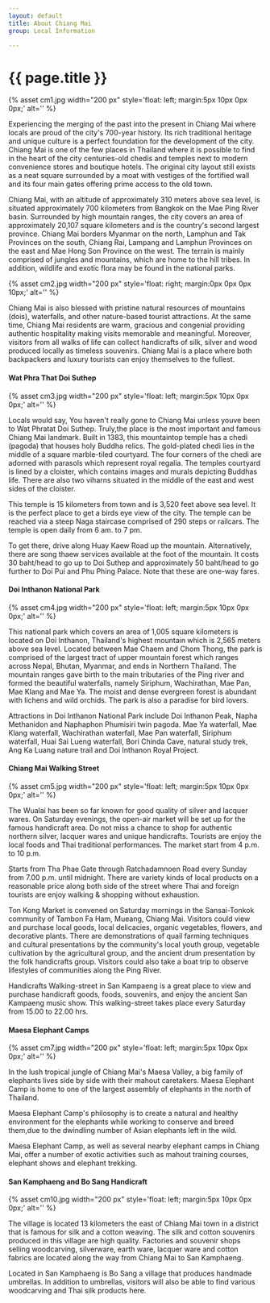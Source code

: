 ```yaml
---
layout: default
title: About Chiang Mai
group: Local Information

---
```


# {{ page.title }}

{% asset cm1.jpg width="200 px" style='float\: left; margin\:5px 10px 0px 0px;' alt='' %}

Experiencing the merging of the past into the present in Chiang Mai where locals are proud of the city's 700-year history. Its rich traditional heritage and unique culture is a perfect foundation for the development of the city. Chiang Mai is one of the few places in Thailand where it is possible to find in the heart of the city centuries-old chedis and temples next to modern convenience stores and boutique hotels. The original city layout still exists as a neat square surrounded by a moat with vestiges of the fortified wall and its four main gates offering prime access to the old town. 

Chiang Mai, with an altitude of approximately 310 meters above sea level, is situated approximately 700 kilometers from Bangkok on the Mae Ping River basin. Surrounded by high mountain ranges, the city covers an area of approximately 20,107 square kilometers and is the country's second largest province. Chiang Mai borders Myanmar on the north, Lamphun and Tak Provinces on the south, Chiang Rai, Lampang and Lamphun Provinces on the east and Mae Hong Son Province on the west. The terrain is mainly comprised of jungles and mountains, which are home to the hill tribes. In addition, wildlife and exotic flora may be found in the national parks. 

{% asset cm2.jpg width="200 px" style='float\: right; margin\:0px 0px 0px 10px;' alt='' %}


Chiang Mai is also blessed with pristine natural resources of mountains (dois), waterfalls, and other nature-based tourist attractions. At the same time, Chiang Mai residents are warm, gracious and congenial providing authentic hospitality making visits memorable and meaningful. Moreover, visitors from all walks of life can collect handicrafts of silk, silver and wood produced locally as timeless souvenirs. Chiang Mai is a place where both backpackers and luxury tourists can enjoy themselves to the fullest. 

#### Wat Phra That Doi Suthep

{% asset cm3.jpg width="200 px" style='float\: left; margin\:5px 10px 0px 0px;' alt='' %}

Locals would say, You haven't really gone to Chiang Mai unless youve been to Wat Phratat Doi Suthep. Truly,the place is the most important and famous Chiang Mai landmark. Built in 1383, this mountaintop temple has a chedi (pagoda) that houses holy Buddha relics. The gold-plated chedi lies in the middle of a square marble-tiled courtyard. The four corners of the chedi are adorned with parasols which represent royal regalia. The temples courtyard is lined by a cloister, which contains images and murals depicting Buddhas life. There are also two viharns situated in the middle of the east and west sides of the cloister. 

This temple is 15 kilometers from town and is 3,520 feet above sea level. It is the perfect place to get a birds eye view of the city. The temple can be reached via a steep Naga staircase comprised of 290 steps or railcars. The temple is open daily from 6 am. to 7 pm. 

To get there, drive along Huay Kaew Road up the mountain. Alternatively, there are song thaew services available at the foot of the mountain. It costs 30 baht/head to go up to Doi Suthep and approximately 50 baht/head to go further to Doi Pui and Phu Phing Palace. Note that these are one-way fares. 

#### Doi Inthanon National Park

{% asset cm4.jpg width="200 px" style='float\: left; margin\:5px 10px 0px 0px;' alt='' %}

This national park which covers an area of 1,005 square kilometers is located on Doi Inthanon, Thailand's highest mountain which is 2,565 meters above sea level. Located between Mae Chaem and Chom Thong, the park is comprised of the largest tract of upper mountain forest which ranges across Nepal, Bhutan, Myanmar, and ends in Northern Thailand. The mountain ranges gave birth to the main tributaries of the Ping river and formed the beautiful waterfalls, namely Siriphum, Wachirathan, Mae Pan, Mae Klang and Mae Ya. The moist and dense evergreen forest is abundant with lichens and wild orchids. The park is also a paradise for bird lovers. 

Attractions in Doi Inthanon National Park include Doi Inthanon Peak, Napha Methanidon and Naphaphon Phumisiri twin pagoda. Mae Ya waterfall, Mae Klang waterfall, Wachirathan waterfall, Mae Pan waterfall, Siriphum waterfall, Huai Sai Lueng waterfall, Bori Chinda Cave, natural study trek, Ang Ka Luang nature trail and Doi Inthanon Royal Project. 

#### Chiang Mai Walking Street

{% asset cm5.jpg width="200 px" style='float\: left; margin\:5px 10px 0px 0px;' alt='' %}

The Wualai has been so far known for good quality of silver and lacquer wares. On Saturday evenings, the open-air market will be set up for the famous handicraft area. Do not miss a chance to shop for authentic northern silver, lacquer wares and unique handicrafts. Tourists are enjoy the local foods and Thai traditional performances. The market start from 4 p.m. to 10 p.m. 

Starts from Tha Phae Gate through Ratchadamnoen Road every Sunday from 7.00 p.m. until midnight. There are variety kinds of local products on a reasonable price along both side of the street where Thai and foreign tourists are enjoy walking & shopping without exhaustion. 

Ton Kong Market is convened on Saturday mornings in the Sansai-Tonkok community of Tambon Fa Ham, Mueang, Chiang Mai. Visitors could view and purchase local goods, local delicacies, organic vegetables, flowers, and decorative plants. There are demonstrations of quail farming techniques and cultural presentations by the community's local youth group, vegetable cultivation by the agricultural group, and the ancient drum presentation by the folk handicrafts group. Visitors could also take a boat trip to observe lifestyles of communities along the Ping River. 

Handicrafts Walking-street in San Kampaeng is a great place to view and purchase handicraft goods, foods, souvenirs, and enjoy the ancient San Kampaeng music show. This walking-street takes place every Saturday from 15.00 to 22.00 hrs. 


#### Maesa Elephant Camps

{% asset cm7.jpg width="200 px" style='float\: left; margin\:5px 10px 0px 0px;' alt='' %}

In the lush tropical jungle of Chiang Mai's Maesa Valley, a big family of elephants lives side by side with their mahout caretakers. Maesa Elephant Camp is home to one of the largest assembly of elephants in the north of Thailand. 

Maesa Elephant Camp's philosophy is to create a natural and healthy environment for the elephants while working to conserve and breed them,due to the dwindling number of Asian elephants left in the wild. 

Maesa Elephant Camp, as well as several nearby elephant camps in Chiang Mai, offer a number of exotic activities such as mahout training courses, elephant shows and elephant trekking. 

#### San Kamphaeng and Bo Sang Handicraft

{% asset cm10.jpg width="200 px" style='float\: left; margin\:5px 10px 0px 0px;' alt='' %}

The village is located 13 kilometers the east of Chiang Mai town in a district that is famous for silk and a cotton weaving. The silk and cotton souvenirs produced in this village are high quality. Factories and souvenir shops selling woodcarving, silverware, earth ware, lacquer ware and cotton fabrics are located along the way from Chiang Mai to San Kamphaeng. 

Located in San Kamphaeng is Bo Sang a village that produces handmade umbrellas. In addition to umbrellas, visitors will also be able to find various woodcarving and Thai silk products here. 